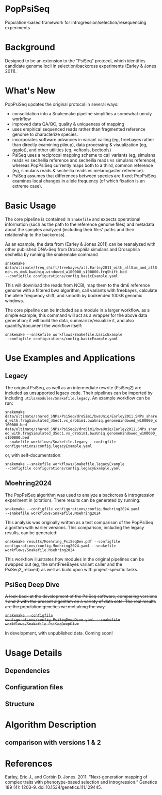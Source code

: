 # PopPsiSeq
Population-based framework for introgression/selection/resequencing experiments

# Background
Designed to be an extension to the "PsiSeq" protocol, which identifies candidate genome locii in selection/backcross experiments (Earley & Jones 2011).


# What's New
PopPsiSeq updates the original protocol in several ways:

* consolidation into a Snakemake pipeline simplifies a somewhat unruly workflow
* improved data QA/QC, quality & uniqueness of mapping
* uses empirical sequenced reads rather than fragmented reference genome to characterize species.
* incorporates software advances in variant calling (eg, freebayes rather than directly examining pileup), data processing & visualization (eg, ggplot), and other utilities (eg, vcftools, bedtools) 
* PsiSeq uses a reciprocal mapping scheme to call variants (eg, simulans reads vs sechellia reference and sechellia reads vs simulans reference), whereas PopPsiSeq currently maps both to a third, common reference (eg, simulans reads &  sechellia reads vs melanogaster reference).
* PsiSeq assumes that differences between species are fixed; PopPsiSeq examines local changes in allele frequency (of which fixation is an extreme case). 

# Basic Usage

The core pipeline is contained in <code>Snakefile</code> and expects operational information (such as the path to the reference genome files) and metadata about the samples analyzed (including their files' paths and their relationship to the backcross). 

As an example, the data from (Earley & Jones 2011) can be reanalyzed with other published DNA-Seq from Drosophila simulans and Drosophila sechellia by running the snakemake command

<code>snakemake data/ultimate/freq_shift/freebayes/all.Earley2011_with_allSim_and_allSech.vs_dm6.bwaUniq.windowed_w100000_s100000.frqShift.bed  --configfile configurations/config.basicExample.yaml</code>

This will download the reads from NCBI, map them to the dm6 reference genome with a filtered bwa algorithm, call variants with freebayes, calculate the allele frequency shift, and smooth by bookended 100kB genomic windows. 

The core pipeline can be included as a module in a larger workflow. as a simple example, this command will act as a wrapper for the above data generation; it will build the data, summarize/visualize it, and also quantify/document the workflow itself:

<code>snakemake --snakefile workflows/Snakefile.basicExample --configfile configurations/config.basicExample.yaml</code>

# Use Examples and Applications

## Legacy
The original PsiSeq, as well as an intermediate rewrite (PsiSeq2) are included as unsupported legacy code. Their pipelines can be imported by including <code>utils/modules/Snakefile.legacy</code>. An example workflow can be run:

<code>snakemake data/ultimate/shared_SNPs/PsiSeq/droSim1/bwaUniq/Earley2011.SNPs_shared_with.fragSimulated_dSec1.vs_droSim1.bwaUniq.genomeWindowed_w100000_s100000.bed data/ultimate/shared_SNPs/PsiSeq2/droSim1/bwaUniq/Earley2011.SNPs_shared_with.fragSimulated_dSec1.vs_droSim1.bwaUniq.genomeWindowed_w100000_s100000.bed  --snakefile workflows/Snakefile.legacy --configfile configurations/config.legacyExample.yaml</code>

or, with self-documentation:

<code>snakemake --snakefile workflows/Snakefile.legacyExample --configfile configurations/config.legacyExample.yaml</code>

## Moehring2024

The PopPsiSeq algorithm was used to analyze a backcross & introgression experiment in (citation). There results can be generated by running:

<code>snakemake --configfile configurations/config.Moehring2024.yaml --snakefile workflows/Snakefile.Moehring2024</code>

This analysis was originally written as a test comparison of the PopPsiSeq algorithm with earlier versions. This comparison, including the legacy results, can be generated:

<code>snakemake results/Moehring_PsiSeqDev.pdf --configfile configurations/config.Moehring2024.yaml --snakefile workflows/Snakefile.Moehring2024</code>

This workflow illustrates how modules in the original pipelines can be swapped out (eg, the smrtFreeBayes variant caller and the PsiSeq2_relaxed) as well as build upon with project-specific tasks.

## PsiSeq Deep Dive

~~A look back at the development of the PsiSeq software, comparing versions 1 and 2 with the present algorithm on a variety of data sets. The real results are the population genetics we met along the way.~~

~~<code>snakemake --configfile configurations/config.PsiSeqDeepDive.yaml --snakefile workflows/Snakefile.PsiSeqDeepDive</code>~~

In development, with unpublished data. Coming soon!

# Usage Details
## Dependencies
## Configuration files
## Structure

# Algorithm Description

## comparison with versions 1 & 2







# References

Earley, Eric J., and Corbin D. Jones. 2011. “Next-generation mapping of complex traits with phenotype-based selection and introgression.” Genetics 189 (4): 1203–9. doi:10.1534/genetics.111.129445.



